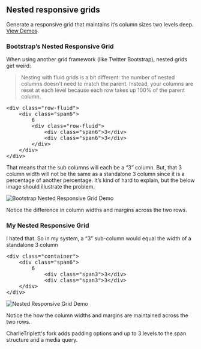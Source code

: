 ## Nested responsive grids
Generate a responsive grid that maintains it&rsquo;s column sizes two levels deep. <a href="http://davist11.github.com/nested-responsive-grid/">View Demos</a>.

### Bootstrap&rsquo;s Nested Responsive Grid
When using another grid framework (like Twitter Bootstrap), nested grids get weird:

>Nesting with fluid grids is a bit different: the number of nested columns doesn't need to match the parent. Instead, your columns are reset at each level because each row takes up 100% of the parent column.

<pre>&lt;div class="row-fluid">
	&lt;div class="span6">
		6
		&lt;div class="row-fluid">
			&lt;div class="span6">3&lt;/div>
			&lt;div class="span6">3&lt;/div>
		&lt;/div>
	&lt;/div>
&lt;/div></pre>

That means that the sub columns will each be a &ldquo;3&rdquo; column. But, that 3 column width will not be the same as a standalone 3 column since it is a percentage of another percentage. It&rsquo;s kind of hard to explain, but the below image should illustrate the problem.

![Bootstrap Nested Responsive Grid Demo](https://github.com/davist11/nested-responsive-grid/raw/master/images/nested-bootstrap.png)

Notice the difference in column widths and margins across the two rows.

### My Nested Responsive Grid
I hated that. So in my system, a &ldquo;3&rdquo; sub-column would equal the width of a standalone 3 column

<pre>&lt;div class="container">
	&lt;div class="span6">
		6
			&lt;div class="span3">3&lt;/div>
			&lt;div class="span3">3&lt;/div>
	&lt;/div>
&lt;/div></pre>

![Nested Responsive Grid Demo](https://github.com/davist11/nested-responsive-grid/raw/master/images/nested.png)

Notice the how the column widths and margins are maintained across the two rows.

CharlieTriplett's fork adds padding options and up to 3 levels to the span structure and a media query.
